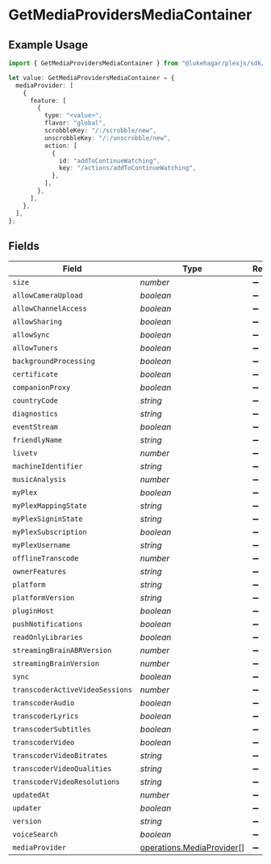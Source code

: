 # GetMediaProvidersMediaContainer

## Example Usage

```typescript
import { GetMediaProvidersMediaContainer } from "@lukehagar/plexjs/sdk/models/operations";

let value: GetMediaProvidersMediaContainer = {
  mediaProvider: [
    {
      feature: [
        {
          type: "<value>",
          flavor: "global",
          scrobbleKey: "/:/scrobble/new",
          unscrobbleKey: "/:/unscrobble/new",
          action: [
            {
              id: "addToContinueWatching",
              key: "/actions/addToContinueWatching",
            },
          ],
        },
      ],
    },
  ],
};
```

## Fields

| Field                                                                         | Type                                                                          | Required                                                                      | Description                                                                   |
| ----------------------------------------------------------------------------- | ----------------------------------------------------------------------------- | ----------------------------------------------------------------------------- | ----------------------------------------------------------------------------- |
| `size`                                                                        | *number*                                                                      | :heavy_minus_sign:                                                            | N/A                                                                           |
| `allowCameraUpload`                                                           | *boolean*                                                                     | :heavy_minus_sign:                                                            | N/A                                                                           |
| `allowChannelAccess`                                                          | *boolean*                                                                     | :heavy_minus_sign:                                                            | N/A                                                                           |
| `allowSharing`                                                                | *boolean*                                                                     | :heavy_minus_sign:                                                            | N/A                                                                           |
| `allowSync`                                                                   | *boolean*                                                                     | :heavy_minus_sign:                                                            | N/A                                                                           |
| `allowTuners`                                                                 | *boolean*                                                                     | :heavy_minus_sign:                                                            | N/A                                                                           |
| `backgroundProcessing`                                                        | *boolean*                                                                     | :heavy_minus_sign:                                                            | N/A                                                                           |
| `certificate`                                                                 | *boolean*                                                                     | :heavy_minus_sign:                                                            | N/A                                                                           |
| `companionProxy`                                                              | *boolean*                                                                     | :heavy_minus_sign:                                                            | N/A                                                                           |
| `countryCode`                                                                 | *string*                                                                      | :heavy_minus_sign:                                                            | N/A                                                                           |
| `diagnostics`                                                                 | *string*                                                                      | :heavy_minus_sign:                                                            | N/A                                                                           |
| `eventStream`                                                                 | *boolean*                                                                     | :heavy_minus_sign:                                                            | N/A                                                                           |
| `friendlyName`                                                                | *string*                                                                      | :heavy_minus_sign:                                                            | N/A                                                                           |
| `livetv`                                                                      | *number*                                                                      | :heavy_minus_sign:                                                            | N/A                                                                           |
| `machineIdentifier`                                                           | *string*                                                                      | :heavy_minus_sign:                                                            | N/A                                                                           |
| `musicAnalysis`                                                               | *number*                                                                      | :heavy_minus_sign:                                                            | N/A                                                                           |
| `myPlex`                                                                      | *boolean*                                                                     | :heavy_minus_sign:                                                            | N/A                                                                           |
| `myPlexMappingState`                                                          | *string*                                                                      | :heavy_minus_sign:                                                            | N/A                                                                           |
| `myPlexSigninState`                                                           | *string*                                                                      | :heavy_minus_sign:                                                            | N/A                                                                           |
| `myPlexSubscription`                                                          | *boolean*                                                                     | :heavy_minus_sign:                                                            | N/A                                                                           |
| `myPlexUsername`                                                              | *string*                                                                      | :heavy_minus_sign:                                                            | N/A                                                                           |
| `offlineTranscode`                                                            | *number*                                                                      | :heavy_minus_sign:                                                            | N/A                                                                           |
| `ownerFeatures`                                                               | *string*                                                                      | :heavy_minus_sign:                                                            | N/A                                                                           |
| `platform`                                                                    | *string*                                                                      | :heavy_minus_sign:                                                            | N/A                                                                           |
| `platformVersion`                                                             | *string*                                                                      | :heavy_minus_sign:                                                            | N/A                                                                           |
| `pluginHost`                                                                  | *boolean*                                                                     | :heavy_minus_sign:                                                            | N/A                                                                           |
| `pushNotifications`                                                           | *boolean*                                                                     | :heavy_minus_sign:                                                            | N/A                                                                           |
| `readOnlyLibraries`                                                           | *boolean*                                                                     | :heavy_minus_sign:                                                            | N/A                                                                           |
| `streamingBrainABRVersion`                                                    | *number*                                                                      | :heavy_minus_sign:                                                            | N/A                                                                           |
| `streamingBrainVersion`                                                       | *number*                                                                      | :heavy_minus_sign:                                                            | N/A                                                                           |
| `sync`                                                                        | *boolean*                                                                     | :heavy_minus_sign:                                                            | N/A                                                                           |
| `transcoderActiveVideoSessions`                                               | *number*                                                                      | :heavy_minus_sign:                                                            | N/A                                                                           |
| `transcoderAudio`                                                             | *boolean*                                                                     | :heavy_minus_sign:                                                            | N/A                                                                           |
| `transcoderLyrics`                                                            | *boolean*                                                                     | :heavy_minus_sign:                                                            | N/A                                                                           |
| `transcoderSubtitles`                                                         | *boolean*                                                                     | :heavy_minus_sign:                                                            | N/A                                                                           |
| `transcoderVideo`                                                             | *boolean*                                                                     | :heavy_minus_sign:                                                            | N/A                                                                           |
| `transcoderVideoBitrates`                                                     | *string*                                                                      | :heavy_minus_sign:                                                            | N/A                                                                           |
| `transcoderVideoQualities`                                                    | *string*                                                                      | :heavy_minus_sign:                                                            | N/A                                                                           |
| `transcoderVideoResolutions`                                                  | *string*                                                                      | :heavy_minus_sign:                                                            | N/A                                                                           |
| `updatedAt`                                                                   | *number*                                                                      | :heavy_minus_sign:                                                            | N/A                                                                           |
| `updater`                                                                     | *boolean*                                                                     | :heavy_minus_sign:                                                            | N/A                                                                           |
| `version`                                                                     | *string*                                                                      | :heavy_minus_sign:                                                            | N/A                                                                           |
| `voiceSearch`                                                                 | *boolean*                                                                     | :heavy_minus_sign:                                                            | N/A                                                                           |
| `mediaProvider`                                                               | [operations.MediaProvider](../../../sdk/models/operations/mediaprovider.md)[] | :heavy_minus_sign:                                                            | N/A                                                                           |
